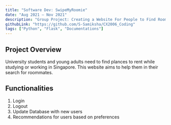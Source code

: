 ```yaml
---
title: "Software Dev: SwipeMyRoomie"
date: "Aug 2021 – Nov 2021"
description: "Group Project: Creating a Website For People to Find Roommates"
githubLink: "https://github.com/S-Samiksha/CX2006_Coding"
tags: ["Python", "Flask", "Documentations"]
---
```


## Project Overview

University students and young adults need to find plances to rent while studying or working in Singapore. This website aims to help them in their search for roommates.

## Functionalities

1. Login
2. Logout
3. Update Database with new users
4. Recommendations for users based on preferences
